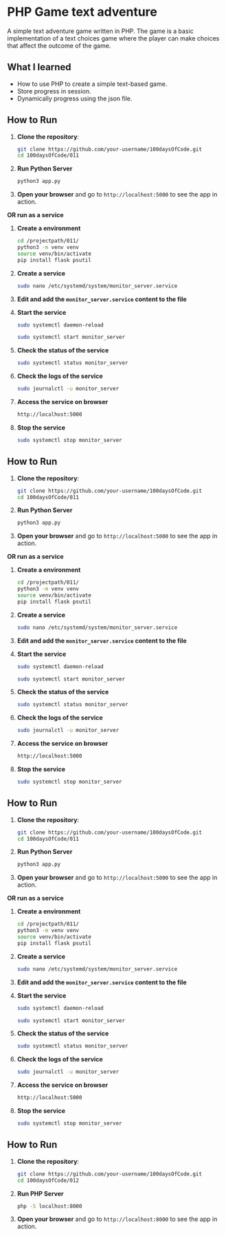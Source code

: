 # PHP Game text adventure

A simple text adventure game written in PHP. The game is a basic implementation of a text choices game where the player can make choices that affect the outcome of the game. 

## What I learned
- How to use PHP to create a simple text-based game.
- Store progress in session.
- Dynamically progress using the json file.



## How to Run

1. **Clone the repository**:
    ```bash
    git clone https://github.com/your-username/100daysOfCode.git
    cd 100daysOfCode/011
    ```
2. **Run Python Server**

    ```bash
    python3 app.py
    ```

3. **Open your browser** and go to `http://localhost:5000` to see the app in action.


**OR run as a service**

1. **Create a environment**
    ```bash
    cd /projectpath/011/
    python3 -m venv venv
    source venv/bin/activate
    pip install flask psutil
    ```
2. **Create a service**
    ```bash
    sudo nano /etc/systemd/system/monitor_server.service
    ```

3. **Edit and add the `monitor_server.service` content to the file**


4. **Start the service**
    ```bash
    sudo systemctl daemon-reload

    sudo systemctl start monitor_server
    ```


5. **Check the status of the service**
    ```bash
    sudo systemctl status monitor_server
    ```

6. **Check the logs of the service**
    ```bash
    sudo journalctl -u monitor_server
    ```

7. **Access the service on browser**
    ```bash
    http://localhost:5000
    ```

8. **Stop the service**
    ```bash
    sudo systemctl stop monitor_server
    ```


## How to Run

1. **Clone the repository**:
    ```bash
    git clone https://github.com/your-username/100daysOfCode.git
    cd 100daysOfCode/011
    ```
2. **Run Python Server**

    ```bash
    python3 app.py
    ```

3. **Open your browser** and go to `http://localhost:5000` to see the app in action.


**OR run as a service**

1. **Create a environment**
    ```bash
    cd /projectpath/011/
    python3 -m venv venv
    source venv/bin/activate
    pip install flask psutil
    ```
2. **Create a service**
    ```bash
    sudo nano /etc/systemd/system/monitor_server.service
    ```

3. **Edit and add the `monitor_server.service` content to the file**


4. **Start the service**
    ```bash
    sudo systemctl daemon-reload

    sudo systemctl start monitor_server
    ```


5. **Check the status of the service**
    ```bash
    sudo systemctl status monitor_server
    ```

6. **Check the logs of the service**
    ```bash
    sudo journalctl -u monitor_server
    ```

7. **Access the service on browser**
    ```bash
    http://localhost:5000
    ```

8. **Stop the service**
    ```bash
    sudo systemctl stop monitor_server
    ```


## How to Run

1. **Clone the repository**:
    ```bash
    git clone https://github.com/your-username/100daysOfCode.git
    cd 100daysOfCode/011
    ```
2. **Run Python Server**

    ```bash
    python3 app.py
    ```

3. **Open your browser** and go to `http://localhost:5000` to see the app in action.


**OR run as a service**

1. **Create a environment**
    ```bash
    cd /projectpath/011/
    python3 -m venv venv
    source venv/bin/activate
    pip install flask psutil
    ```
2. **Create a service**
    ```bash
    sudo nano /etc/systemd/system/monitor_server.service
    ```

3. **Edit and add the `monitor_server.service` content to the file**


4. **Start the service**
    ```bash
    sudo systemctl daemon-reload

    sudo systemctl start monitor_server
    ```


5. **Check the status of the service**
    ```bash
    sudo systemctl status monitor_server
    ```

6. **Check the logs of the service**
    ```bash
    sudo journalctl -u monitor_server
    ```

7. **Access the service on browser**
    ```bash
    http://localhost:5000
    ```

8. **Stop the service**
    ```bash
    sudo systemctl stop monitor_server
    ```


## How to Run

1. **Clone the repository**:
    ```bash
    git clone https://github.com/your-username/100daysOfCode.git
    cd 100daysOfCode/012
    ```
2. **Run PHP Server**

    ```bash
    php -S localhost:8000
    ```

3. **Open your browser** and go to `http://localhost:8000` to see the app in action.
